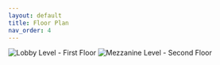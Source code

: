 ```yaml
---
layout: default
title: Floor Plan
nav_order: 4
---
```


![Lobby Level - First Floor](../first-floor.webp)
![Mezzanine Level - Second Floor](../second-floor.webp)